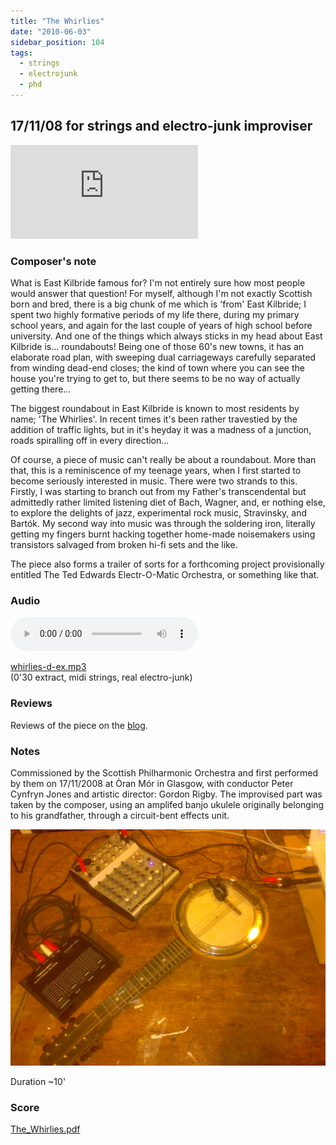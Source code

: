 ```yaml
---
title: "The Whirlies"
date: "2010-06-03"
sidebar_position: 104
tags: 
  - strings
  - electrojunk
  - phd
---
```


## 17/11/08 for strings and electro-junk improviser

<iframe class="youtube-video" src="https://archive.org/embed/The_Whirlies" frameborder="0" webkitAllowFullScreen="true" mozAllowFullScreen="true" allowFullScreen></iframe>

### Composer's note

What is East Kilbride famous for? I'm not entirely sure how most people would answer that question! For myself, although I'm not exactly Scottish born and bred, there is a big chunk of me which is 'from' East Kilbride; I spent two highly formative periods of my life there, during my primary school years, and again for the last couple of years of high school before university. And one of the things which always sticks in my head about East Kilbride is… roundabouts! Being one of those 60's new towns, it has an elaborate road plan, with sweeping dual carriageways carefully separated from winding dead-end closes; the kind of town where you can see the house you're trying to get to, but there seems to be no way of actually getting there…

The biggest roundabout in East Kilbride is known to most residents by name; 'The Whirlies'. In recent times it's been rather travestied by the addition of traffic lights, but in it's heyday it was a madness of a junction, roads spiralling off in every direction…

Of course, a piece of music can't really be about a roundabout. More than that, this is a reminiscence of my teenage years, when I first started to become seriously interested in music. There were two strands to this. Firstly, I was starting to branch out from my Father's transcendental but admittedly rather limited listening diet of Bach, Wagner, and, er nothing else, to explore the delights of jazz, experimental rock music, Stravinsky, and Bartók. My second way into music was through the soldering iron, literally getting my fingers burnt hacking together home-made noisemakers using transistors salvaged from broken hi-fi sets and the like.

The piece also forms a trailer of sorts for a forthcoming project provisionally entitled The Ted Edwards Electr-O-Matic Orchestra, or something like that.


### Audio

<audio controls>
  <source src="/catalog/whirlies-d-ex.mp3"/>
</audio>

[whirlies-d-ex.mp3](pathname:///catalog/whirlies-d-ex.mp3)\
(0'30 extract, midi strings, real electro-junk)




### Reviews

Reviews of the piece on the [blog](/blog/2008/11/20/the-whirlies-success).


### Notes

Commissioned by the Scottish Philharmonic Orchestra and first performed by them on 17/11/2008 at Òran Mór in Glasgow, with conductor Peter Cynfryn Jones and artistic director: Gordon Rigby. The improvised part was taken by the composer, using an amplifed banjo ukulele originally belonging to his grandfather, through a circuit-bent effects unit.

![Setup for 'The Whirlies'](../../static/img/whirlies-setup.jpg "whirlies-setup")

Duration ~10'

### Score

[The_Whirlies.pdf](pathname:///catalog/The_Whirlies.pdf)
